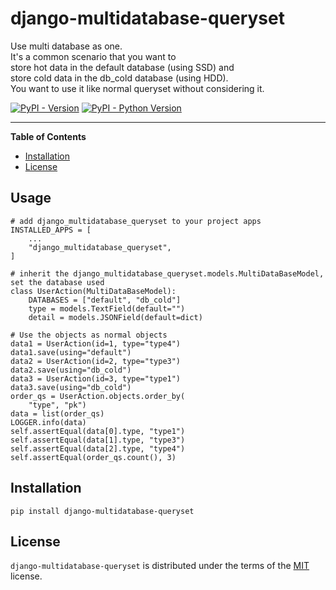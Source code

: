 # django-multidatabase-queryset
Use multi database as one.  
It's a common scenario that you want to  
store hot data in the default database (using SSD) and   
store cold data in the db_cold database (using HDD).  
You want to use it like normal queryset without considering it.

[![PyPI - Version](https://img.shields.io/pypi/v/django-multidatabase-queryset.svg)](https://pypi.org/project/django-multidatabase-queryset)
[![PyPI - Python Version](https://img.shields.io/pypi/pyversions/django-multidatabase-queryset.svg)](https://pypi.org/project/django-multidatabase-queryset)

-----

**Table of Contents**

- [Installation](#installation)
- [License](#license)

## Usage
```
# add django_multidatabase_queryset to your project apps
INSTALLED_APPS = [
    ...
    "django_multidatabase_queryset",
]

# inherit the django_multidatabase_queryset.models.MultiDataBaseModel, set the database used
class UserAction(MultiDataBaseModel):
    DATABASES = ["default", "db_cold"]
    type = models.TextField(default="")
    detail = models.JSONField(default=dict)

# Use the objects as normal objects
data1 = UserAction(id=1, type="type4")
data1.save(using="default")
data2 = UserAction(id=2, type="type3")
data2.save(using="db_cold")
data3 = UserAction(id=3, type="type1")
data3.save(using="db_cold")
order_qs = UserAction.objects.order_by(
    "type", "pk")
data = list(order_qs)
LOGGER.info(data)
self.assertEqual(data[0].type, "type1")
self.assertEqual(data[1].type, "type3")
self.assertEqual(data[2].type, "type4")
self.assertEqual(order_qs.count(), 3)
```

## Installation

```console
pip install django-multidatabase-queryset
```

## License

`django-multidatabase-queryset` is distributed under the terms of the [MIT](https://spdx.org/licenses/MIT.html) license.
